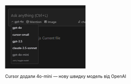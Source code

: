 <!--
date: 2024-07-21T13:37:32
photo: ![Photo](2024-07-21-13-37-32.jpg)


-->

![Photo](2024-07-21-13-37-32.jpg)

Cursor додали 4o-mini — нову швидку модель від OpenAI